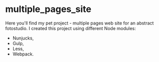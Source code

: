 # multiple_pages_site
Here you'll find my pet project - multiple pages web site for an abstract fotostudio.
I created this project using different Node modules:
- Nunjucks,
- Gulp,
- Less,
- Webpack.
